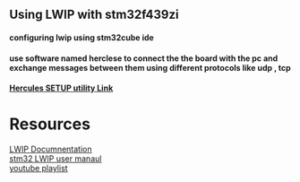 ## Using LWIP with stm32f439zi <br />
#### configuring lwip using stm32cube ide <br />
#### use software named herclese to connect the the board with the pc and exchange messages between them using different protocols like udp , tcp<br />
#### [Hercules SETUP utility Link](https://www.hw-group.com/software/hercules-setup-utility)

# Resources 

[LWIP Documnentation](https://www.nongnu.org/lwip/2_0_x/raw_api.html)<br />
[stm32 LWIP user manaul](https://www.st.com/resource/en/user_manual/um1713-developing-applications-on-stm32cube-with-lwip-tcpip-stack-stmicroelectronics.pdf)<br />
[youtube playlist](https://www.youtube.com/playlist?list=PLfIJKC1ud8ggZKVtytWAlOS63vifF5iJC)<br />
